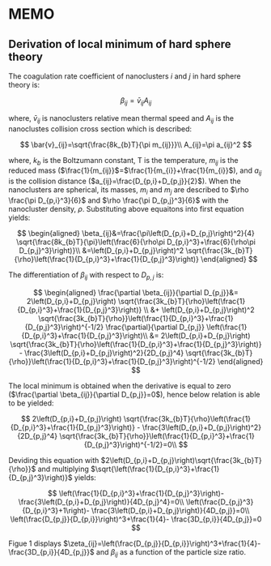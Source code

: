 # MEMO
## Derivation of local minimum of hard sphere theory
The coagulation rate coefficient of nanoclusters $i$ and $j$ in hard sphere theory is:

$$
\beta_{ij}=\bar{v}_{ij}A_{ij}
$$

where, $\bar{v}_{ij}$ is nanoclusters relative mean thermal speed and $A_{ij}$ is the nanoclustes collision cross section which is described:

$$
\bar{v}_{ij}=\sqrt{\frac{8k_{b}T}{\pi m_{ij}}}\\
A_{ij}=\pi a_{ij}^2
$$

where, $k_{b}$ is the Boltzumann constant, T is the temperature, $m_{ij}$ is the reduced mass ($\frac{1}{m_{ij}}$=$\frac{1}{m_{i}}+\frac{1}{m_{i}}$), and  $a_{ij}$  is the collision distance ($a_{ij}=\frac{D_{p,i}+D_{p,j}}{2}$). When the nanoclusters are spherical, its masses, ${m_{i}}$ and ${m_{j}}$ are described to $\rho \frac{\pi D_{p,i}^3}{6}$ and $\rho \frac{\pi D_{p,j}^3}{6}$ with the nanocluster density, $\rho$. Substituting above equaitons into first equation yields:

$$
\begin{aligned}
\beta_{ij}&=\frac{\pi\left(D_{p,i}+D_{p,j}\right)^2}{4}
    \sqrt{\frac{8k_{b}T}{\pi}\left(\frac{6}{\rho\pi D_{p,i}^3}+\frac{6}{\rho\pi D_{p,j}^3}\right)}\\
    &=\left(D_{p,i}+D_{p,j}\right)^2
    \sqrt{\frac{3k_{b}T}{\rho}\left(\frac{1}{D_{p,i}^3}+\frac{1}{D_{p,j}^3}\right)}
\end{aligned}
$$

The differentiation of $\beta_{ij}$ with respect to $D_{p,j}$ is:

$$
\begin{aligned}
    \frac{\partial \beta_{ij}}{\partial D_{p,j}}&=
    2\left(D_{p,i}+D_{p,j}\right)
    \sqrt{\frac{3k_{b}T}{\rho}\left(\frac{1}{D_{p,i}^3}+\frac{1}{D_{p,j}^3}\right)} \\
    &+
    \left(D_{p,i}+D_{p,j}\right)^2
    \sqrt{\frac{3k_{b}T}{\rho}}\left(\frac{1}{D_{p,i}^3}+\frac{1}{D_{p,j}^3}\right)^{-1/2}
    \frac{\partial}{\partial D_{p,j}}
    \left(\frac{1}{D_{p,i}^3}+\frac{1}{D_{p,j}^3}\right)\\
    &=
    2\left(D_{p,i}+D_{p,j}\right)
    \sqrt{\frac{3k_{b}T}{\rho}\left(\frac{1}{D_{p,i}^3}+\frac{1}{D_{p,j}^3}\right)} 
    -
    \frac{3\left(D_{p,i}+D_{p,j}\right)^2}{2D_{p,j}^4}
    \sqrt{\frac{3k_{b}T}{\rho}}\left(\frac{1}{D_{p,i}^3}+\frac{1}{D_{p,j}^3}\right)^{-1/2}
\end{aligned}
$$

The local minimum is obtained when the derivative is equal to zero ($\frac{\partial \beta_{ij}}{\partial D_{p,j}}=0$), hence below relation is able to be yielded:

$$
    2\left(D_{p,i}+D_{p,j}\right)
    \sqrt{\frac{3k_{b}T}{\rho}\left(\frac{1}{D_{p,i}^3}+\frac{1}{D_{p,j}^3}\right)} 
    -
    \frac{3\left(D_{p,i}+D_{p,j}\right)^2}{2D_{p,j}^4}
    \sqrt{\frac{3k_{b}T}{\rho}}\left(\frac{1}{D_{p,i}^3}+\frac{1}{D_{p,j}^3}\right)^{-1/2}=0\\
$$

Deviding this equation with $2\left(D_{p,i}+D_{p,j}\right)\sqrt{\frac{3k_{b}T}{\rho}}$ and multiplying $\sqrt{\left(\frac{1}{D_{p,i}^3}+\frac{1}{D_{p,j}^3}\right)}$ yields:

$$
    \left(\frac{1}{D_{p,i}^3}+\frac{1}{D_{p,j}^3}\right)-
    \frac{3\left(D_{p,i}+D_{p,j}\right)}{4D_{p,j}^4}=0\\
    \left(\frac{D_{p,j}^3}{D_{p,i}^3}+1\right)-
    \frac{3\left(D_{p,i}+D_{p,j}\right)}{4D_{p,j}}=0\\
    \left(\frac{D_{p,j}}{D_{p,i}}\right)^3+\frac{1}{4}-
    \frac{3D_{p,i}}{4D_{p,j}}=0
$$

Figue 1 displays $\zeta_{ij}=\left(\frac{D_{p,j}}{D_{p,i}}\right)^3+\frac{1}{4}-\frac{3D_{p,i}}{4D_{p,j}}$ and $\beta_{ij}$ as a function of the particle size ratio.



